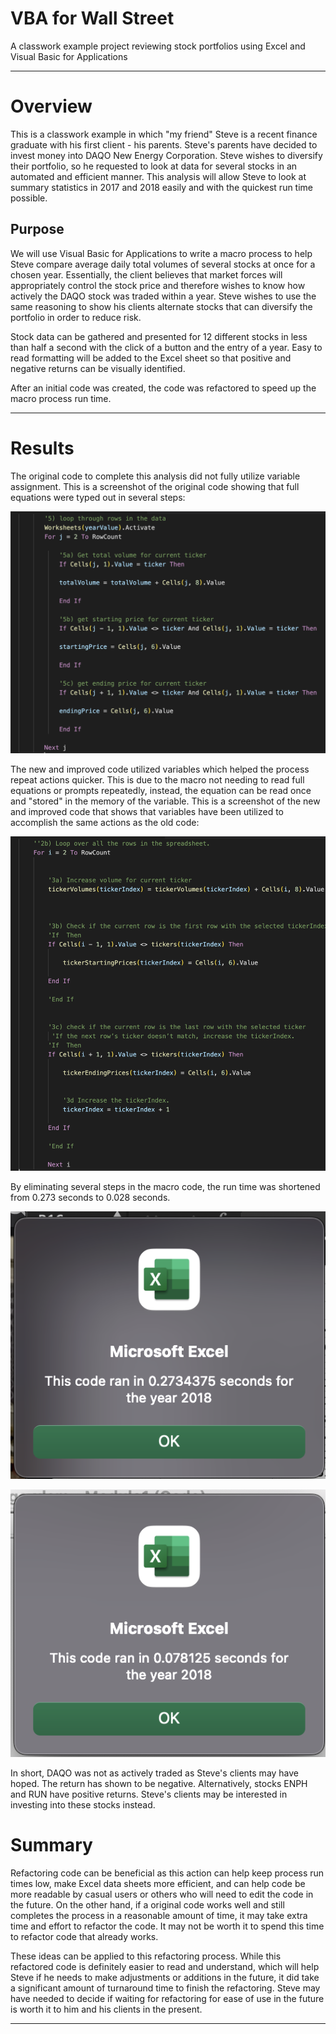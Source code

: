 # VBA for Wall Street
A classwork example project reviewing stock portfolios using Excel and Visual Basic for Applications

---

# Overview
This is a classwork example in which "my friend" Steve is a recent finance graduate with his first client - his parents. Steve's parents have decided to invest money into DAQO New Energy Corporation. Steve wishes to diversify their portfolio, so he requested to look at data for several stocks in an automated and efficient manner. This analysis will allow Steve to look at summary statistics in 2017 and 2018 easily and with the quickest run time possible. 

## Purpose
We will use Visual Basic for Applications to write a macro process to help Steve compare average daily total volumes of several stocks at once for a chosen year. Essentially, the client believes that market forces will appropriately control the stock price and therefore wishes to know how actively the DAQO stock was traded within a year. Steve wishes to use the same reasoning to show his clients alternate stocks that can diversify the portfolio in order to reduce risk. 

Stock data can be gathered and presented for 12 different stocks in less than half a second with the click of a button and the entry of a year. Easy to read formatting will be added to the Excel sheet so that positive and negative returns can be visually identified. 

After an initial code was created, the code was refactored to speed up the macro process run time. 

---

# Results
The original code to complete this analysis did not fully utilize variable assignment. This is a screenshot of the original code showing that full equations were typed out in several steps:

![2018 - old, slower code example](/Resources/2018_old_code_screenshot.png)

The new and improved code utilized variables which helped the process repeat actions quicker. This is due to the macro not needing to read full equations or prompts repeatedly, instead, the equation can be read once and "stored" in the memory of the variable. This is a screenshot of the new and improved code that shows that variables have been utilized to accomplish the same actions as the old code:

![2018 - new, quicker code example](/Resources/2018_new_code_screenshot.png)

By eliminating several steps in the macro code, the run time was shortened from 0.273 seconds to 0.028 seconds. 

![2018 - old, slower code run time](/Resources/VBA_Challenge_2018-(original).png)

![2018 - new, quicker code run time](/Resources/VBA_Challenge_2018.png)

In short, DAQO was not as actively traded as Steve's clients may have hoped. The return has shown to be negative. Alternatively, stocks ENPH and RUN have positive returns. Steve's clients may be interested in investing into these stocks instead. 

# Summary
Refactoring code can be beneficial as this action can help keep process run times low, make Excel data sheets more efficient, and can help code be more readable by casual users or others who will need to edit the code in the future. On the other hand, if a original code works well and still completes the process in a reasonable amount of time, it may take extra time and effort to refactor the code. It may not be worth it to spend this time to refactor code that already works. 

These ideas can be applied to this refactoring process. While this refactored code is definitely easier to read and understand, which will help Steve if he needs to make adjustments or additions in the future, it did take a significant amount of turnaround time to finish the refactoring. Steve may have needed to decide if waiting for refactoring for ease of use in the future is worth it to him and his clients in the present.  
 
 ---
